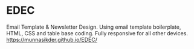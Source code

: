 # EDEC
Email Template &amp; Newsletter Design. Using email template boilerplate, HTML, CSS and table base coding. Fully responsive for all other devices.
https://munnasikder.github.io/EDEC/
